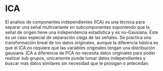 # ICA

El analisis de componentes independientes (ICA) es una técnica para separar una señal multivariante en subcomponentes suponiendo que la señal de origen tiene una independencia estadística y es no-Gausiana. Éste es un caso especial de separación ciega de las señales. Se practica una transformación lineal de los datos originales, aunque la diferencia básica es que el ICA no requiere que las variables originales tengan una distribución gausiana. ICA a diferencia de PCA no necesita datos originales para poder realizar sub grupos, unicamente puede tomar datos independientes y buscar mas datos similares sin necesidad que le prosigan o antecedan.
